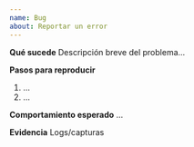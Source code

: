 ```yaml
---
name: Bug
about: Reportar un error
---
```


**Qué sucede**
Descripción breve del problema…

**Pasos para reproducir**
1. …
2. …

**Comportamiento esperado**
…

**Evidencia**
Logs/capturas
